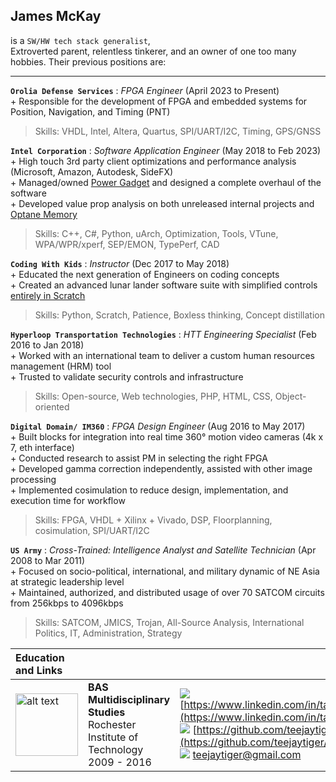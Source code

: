 ## James McKay
is a `SW/HW tech stack generalist`,  
Extroverted parent, relentless tinkerer, and an owner of one too many hobbies. Their previous positions are:   

---
**`Orolia Defense Services`** : _FPGA Engineer_ (April 2023 to Present) </br> + Responsible for the development of FPGA and embedded systems for Position, Navigation, and Timing (PNT) </br> 
> Skills: VHDL, Intel, Altera, Quartus, SPI/UART/I2C, Timing, GPS/GNSS


**`Intel Corporation`** : _Software Application Engineer_ (May 2018 to Feb 2023) </br> + High touch 3rd party client optimizations and performance analysis (Microsoft, Amazon, Autodesk, SideFX) <br> + Managed/owned [Power Gadget](https://software.intel.com/content/www/us/en/develop/articles/intel-power-gadget.html) and designed a complete overhaul of the software <br> + Developed value prop analysis on both unreleased internal projects and [Optane Memory](https://www.intel.com/content/www/us/en/products/details/memory-storage/optane-memory.html)  
> Skills: C++, C#, Python, uArch, Optimization, Tools, VTune, WPA/WPR/xperf, SEP/EMON, TypePerf, CAD 


**`Coding With Kids`** : _Instructor_ (Dec 2017 to May 2018) </br> + Educated the next generation of Engineers on coding concepts </br> + Created an advanced lunar lander software suite with simplified controls [entirely in Scratch](https://scratch.mit.edu/projects/212413890/)
> Skills: Python, Scratch, Patience, Boxless thinking, Concept distillation


**`Hyperloop Transportation Technologies`** : _HTT Engineering Specialist_ (Feb 2016 to Jan 2018) </br> + Worked with an international team to deliver a custom human resources management (HRM) tool </br> + Trusted to validate security controls and infrastructure
> Skills: Open-source, Web technologies, PHP, HTML, CSS, Object-oriented


**`Digital Domain/ IM360`** : _FPGA Design Engineer_ (Aug 2016 to May 2017) </br> + Built blocks for integration into real time 360° motion video cameras (4k x 7, eth interface)</br> + Conducted research to assist PM in selecting the right FPGA </br> + Developed gamma correction independently, assisted with other image processing  </br> + Implemented cosimulation to reduce design, implementation, and execution time for workflow
> Skills: FPGA, VHDL + Xilinx + Vivado, DSP, Floorplanning, cosimulation, SPI/UART/I2C


**`US Army`** : _Cross-Trained: Intelligence Analyst and Satellite Technician_ (Apr 2008 to Mar 2011) </br> + Focused on socio-political, international, and military dynamic of NE Asia at strategic leadership level </br> + Maintained, authorized, and distributed usage of over 70 SATCOM circuits from 256kbps to 4096kbps 
> Skills: SATCOM, JMICS, Trojan, All-Source Analysis, International Politics, IT, Administration, Strategy

| Education and Links|||
|:--|:--|:--|
|<img src=https://www.sassafras.com/wp-content/uploads/2018/04/1200px-Rochester_Institute_of_Technology_seal.svg_.png alt="alt text" width=100 height=100>| **BAS Multidisciplinary Studies** </br> Rochester Institute of Technology </br> 2009 - 2016 |  ![](https://cdn.exclaimer.com/Handbook%20Images/linkedin-icon_24x24.png) [https://www.linkedin.com/in/tamjam/](https://www.linkedin.com/in/tamjam/)  <br />  ![](https://files.softicons.com/download/social-media-icons/flat-gradient-social-icons-by-guilherme-lima/png/24x24/Github.png) [https://github.com/teejaytiger/](https://github.com/teejaytiger/) </br> ![](https://files.softicons.com/download/web-icons/web-2-icon-set-by-anders-bjarnle/png/24x24/gmail.png) [teejaytiger@gmail.com](mailto:teejaytiger@gmail.com) |